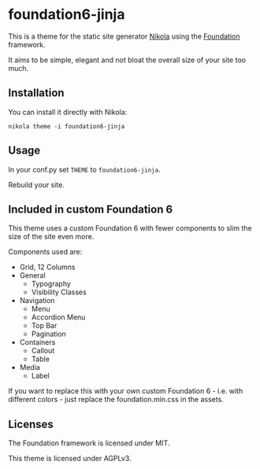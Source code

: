 # foundation6-jinja

This is a theme for the static site generator [Nikola](https://getnikola.com) using the [Foundation](http://foundation.zurb.com) framework.

It aims to be simple, elegant and not bloat the overall size of your site too much.

## Installation

You can install it directly with Nikola:

    nikola theme -i foundation6-jinja

## Usage

In your conf.py set `THEME` to `foundation6-jinja`.

Rebuild your site.

## Included in custom Foundation 6

This theme uses a custom Foundation 6 with fewer components to slim the size of the site even more.

Components used are:

* Grid, 12 Columns
* General
  * Typography
  * Visibility Classes
* Navigation
  * Menu
  * Accordion Menu
  * Top Bar
  * Pagination
* Containers
  * Callout
  * Table
* Media
  * Label

If you want to replace this with your own custom Foundation 6 - i.e. with different colors - just replace the foundation.min.css in the assets.

## Licenses

The Foundation framework is licensed under MIT.

This theme is licensed under AGPLv3.
